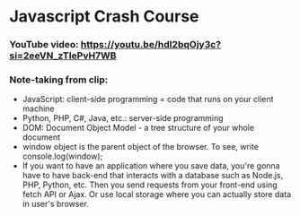 # Javascript Crash Course

### YouTube video: https://youtu.be/hdI2bqOjy3c?si=2eeVN_zTIePvH7WB

### Note-taking from clip:
- JavaScript: client-side programming = code that runs on your client machine
- Python, PHP, C#, Java, etc.: server-side programming
- DOM: Document Object Model - a tree structure of your whole document
- window object is the parent object of the browser.
To see, write console.log(window);
- If you want to have an application where you save data, you're gonna have to have back-end that interacts with a database such as Node.js, PHP, Python, etc. Then you send requests from your front-end using fetch API or Ajax. Or use local storage where you can actually store data in user's browser.